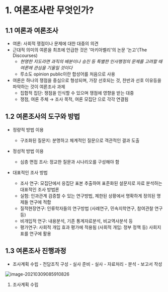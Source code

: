 # 1. 여론조사란 무엇인가?



## 1.1 여론과 여론조사

* 여론: 사회적 쟁점이나 문제에 대한 대중의 의견
* 근대적 의미의 여론을 최초에 언급한 것은 '마키아벨리'의 논문 '논고'(The Discourses)
  * *현명한 지도라면 과직의 배분이나 승진 등 특별한 인사행정의 문제를 고려할 때 여론에 관심을 기울일 것이다*
  * 루소도 opinion public이란 합성어를 처음으로 사용
* 여론은 하나의 쟁점을 중심으로 형성되며, 가장 선호되는 것, 찬반과 선호 이유등을 파악하는 것이 여론조사 과제
  * 집합적 집단: 쟁점을 인식할 수 있으며 쟁점에 영향을 받는 대중
  * 쟁점, 여론 주체 → 조사 목적, 여론 모집단 으로 각각 연결됨



## 1.2 여론조사의 도구와 방법

* 정량적 방법 이용

  * 구조화된 질문지: 분명하고 체계적인 질문으로 객관적인 결과 도출

* 정성적 방법 이용

  * 심층 면접 조사: 정교한 질문과 시나리오를 구성해야 함

* 대표적인 조사 방법

  * 조사 연구: 모집단에서 응집단 표본 추출하여 표준화된 설문지로 자료 분석하는 대표적인 조사 방법론
  * 실험: 인과관계 검증할 수 있는 연구방법, 제한된 상황에서 명확하게 정의된 명제들 연구에 적합
  * 질적현장연구: 인류학자들의 연구방법 (사례연구, 민속지학연구, 참여관찰 연구 등)
  * 비개입적 연구: 내용분석, 기존 통계자료분석, 비교역사분석 등
  * 평가연구: 사회적 개입 효과 평가에 적용됨 (사회적 개입: 정부 정책 등) 사회지표를 연구에 활용

  

## 1.3 여론조사 진행과정

* 조사계획 수립 - 전담조직 구성 - 실사 준비 - 실사 - 자료처리 - 분석 - 보고서 작성

![image-20210309085910826](C:\Users\woowahan\AppData\Roaming\Typora\typora-user-images\image-20210309085910826.png)

1. 조사계획 수립
